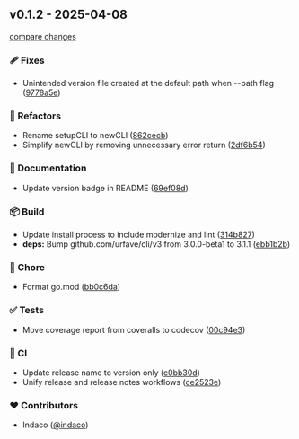 ## v0.1.2 - 2025-04-08

[compare changes](https://github.com/indaco/semver-cli/compare/v0.1.1...v0.1.2)

### 🩹 Fixes

- Unintended version file created at the default path when --path flag ([9778a5e](https://github.com/indaco/semver-cli/commit/9778a5e))

### 💅 Refactors

- Rename setupCLI to newCLI ([862cecb](https://github.com/indaco/semver-cli/commit/862cecb))
- Simplify newCLI by removing unnecessary error return ([2df6b54](https://github.com/indaco/semver-cli/commit/2df6b54))

### 📖 Documentation

- Update version badge in README ([69ef08d](https://github.com/indaco/semver-cli/commit/69ef08d))

### 📦 Build

- Update install process to include modernize and lint ([314b827](https://github.com/indaco/semver-cli/commit/314b827))
- **deps:** Bump github.com/urfave/cli/v3 from 3.0.0-beta1 to 3.1.1 ([ebb1b2b](https://github.com/indaco/semver-cli/commit/ebb1b2b))

### 🏡 Chore

- Format go.mod ([bb0c6da](https://github.com/indaco/semver-cli/commit/bb0c6da))

### ✅ Tests

- Move coverage report from coveralls to codecov ([00c94e3](https://github.com/indaco/semver-cli/commit/00c94e3))

### 🤖 CI

- Update release name to version only ([c0bb30d](https://github.com/indaco/semver-cli/commit/c0bb30d))
- Unify release and release notes workflows ([ce2523e](https://github.com/indaco/semver-cli/commit/ce2523e))

### ❤️ Contributors

- Indaco ([@indaco](https://github.com/indaco))
